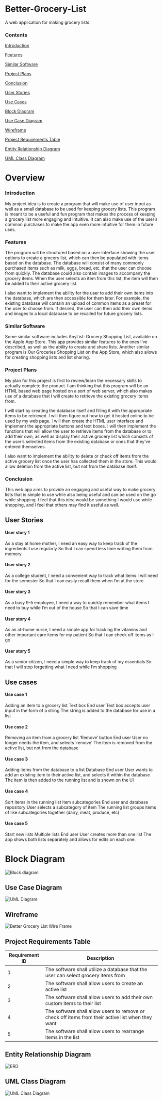 # Better-Grocery-List
A web application for making grocery lists.

### Contents

[Introduction](#introduction)

[Features](#features)

[Similar Software](#Similar-Software)

[Project Plans](#Project-Plans)

[Conclusion](#conclusion)

[User Stories](#user-stories)

[Use Cases](#use-cases)

[Block Diagram](#block-diagram)

[Use Case Diagram](#Use-Case-Diagram)

[Wireframe](#wireframe)

[Project Requirements Table](#project-requirements-table)

[Entity Relationship Diagram](#entity-relationship-diagram)

[UML Class Diagram](#uml-class-diagram)



# Overview

### Introduction

My project idea is to create a program that will make use of user input as well as a small database to be used for keeping grocery lists. This program is meant to be a useful and fun program that makes the process of keeping a grocery list more engaging and intuitive. It can also make use of the user’s common purchases to make the app even more intuitive for them in future uses.
### Features
	
The program will be structured based on a user interface showing the user options to create a grocery list, which can then be populated with items based on the database. The database will consist of many commonly purchased items such as milk, eggs, bread, etc. that the user can choose from quickly. The database could also contain images to accompany the grocery items. When the user selects an item from this list, the item will then be added to their active grocery list.
	
I also want to implement the ability for the user to add their own items into the database, which are then accessible for them later. For example, the existing database will contain an upload of common items as a preset for the user to choose from. If desired, the user can then add their own items and images to a local database to be recalled for future grocery lists.
### Similar Software

Some similar software includes AnyList: Grocery Shopping List, available on the Apple App Store. This app provides similar features to the ones I’ve described, as well as the ability to create and share lists. Another similar program is Our Groceries Shopping List on the App Store, which also allows for creating shopping lists and list sharing.
### Project Plans

My plan for this project is first to review/learn the necessary skills to actually complete the product. I am thinking that this program will be an HTML based web page hosted on a sort of web server, which also makes use of a database that I will create to retrieve the existing grocery items from.

I will start by creating the database itself and filling it with the appropriate items to be retrieved. I will then figure out how to get it hosted online to be used by my web page. I will then create the HTML user interface and implement the appropriate buttons and text boxes. I will then implement the functions that will allow the user to retrieve items from the database or to add their own, as well as display their active grocery list which consists of the user’s selected items from the existing database or ones that they’ve entered themselves.
	
I also want to implement the ability to delete or check off items from the active grocery list once the user has collected them in the store. This would allow deletion from the active list, but not from the database itself.
### Conclusion
This web app aims to provide an engaging and useful way to make grocery lists that is simple to use while also being useful and can be used on the go while shopping. I feel that this idea would be something I would use while shopping, and I feel that others may find it useful as well.

## User Stories

#### User story 1
As a stay at home mother,
I need an easy way to keep track of the ingredients I use regularly
So that I can spend less time writing them from memory

#### User story 2
As a college student,
I need a convenient way to track what items I will need for the semester
So that I can easily recall them when I’m at the store

#### User story 3
As a busy 9-5 employee,
I need a way to quickly remember what items I need to buy while I’m out of the house
So that I can save time

#### User story 4
As an at-home nurse,
I need a simple app for tracking the vitamins and other important care items for my patient
So that I can check off items as I go

#### User story 5
As a senior citizen,
I need a simple way to keep track of my essentials
So that I will stop forgetting what I need while I’m shopping


## Use cases

#### Use case 1
Adding an item to a grocery list
Text box
End user
Text box accepts user input in the form of a string
The string is added to the database for use in a list

#### Use case 2
Removing an item from a grocery list
‘Remove’ button
End user
User no longer needs the item, and selects ‘remove’
The item is removed from the active list, but not from the database

#### Use case 3
Adding items from the database to a list
Database
End user
User wants to add an existing item to their active list, and selects it within the database
The item is then added to the running list and is shown on the UI

#### Use case 4
Sort items in the running list
Item subcategories
End user and database repository
User selects a subcategory of item
The running list groups items of like subcategories together (dairy, meat, produce, etc)

#### Use case 5
Start new lists
Multiple lists
End user
User creates more than one list
The app shows both lists separately and allows for edits on each one.

# Block Diagram
![Block diagram](https://github.com/user-attachments/assets/6f3df2ab-f004-4aea-b19b-5142aacb35a1)

## Use Case Diagram

![UML Diagram](https://github.com/user-attachments/assets/2cdfcb7a-2c5c-4cb9-9556-35cc5b78c951)

## Wireframe

![Better Grocery List Wire Frame](https://github.com/user-attachments/assets/d5f6ecfb-4e73-4eb5-91ad-a69480dfb44c)

## Project Requirements Table

| Requirement ID  | Description |
| ------------- | ------------- |
| 1 | The software shall utilize a database that the user can select grocery items from  |
| 2 | The software shall allow users to create an active list  |
| 3 | The software shall allow users to add their own custom items to their list |
| 4 | The software shall allow users to remove or check off items from their active list when they want |
| 5 | The software shall allow users to rearrange items in the list |

## Entity Relationship Diagram

![ERD](https://github.com/user-attachments/assets/66e65e47-524a-467d-8d6c-40193bce647a)

## UML Class Diagram

![UML Class Diagram](https://github.com/user-attachments/assets/8bf02b89-4dd8-4c7b-bcc9-bf049960612e)
